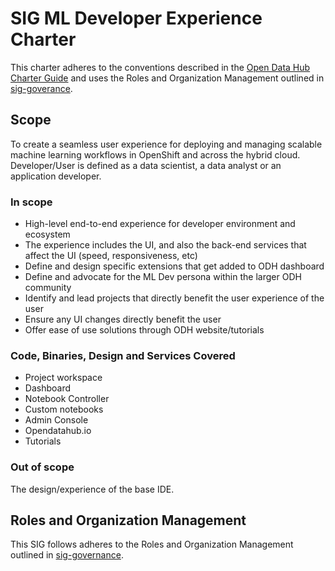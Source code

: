# SIG ML Developer Experience Charter

This charter adheres to the conventions described in the [Open Data Hub Charter Guide](../sig-charter-guide.md) and uses the Roles and Organization Management outlined in [sig-goverance](../sig-governance.md).

## Scope
To create a seamless user experience for deploying and managing scalable machine learning workflows in OpenShift and across the hybrid cloud.
Developer/User is defined as a data scientist, a data analyst or an application developer.

### In scope
- High-level end-to-end experience for developer environment and ecosystem
- The experience includes the UI, and also the back-end services that affect the UI (speed, responsiveness, etc)
- Define and design specific extensions that get added to ODH dashboard
- Define and advocate for the ML Dev persona within the larger ODH community
- Identify and lead projects that directly benefit the user experience of the user
- Ensure any UI changes directly benefit the user
- Offer ease of use solutions through ODH website/tutorials 

### Code, Binaries, Design and Services Covered
- Project workspace
- Dashboard
- Notebook Controller
- Custom notebooks
- Admin Console
- Opendatahub.io
- Tutorials

### Out of scope
The design/experience of the base IDE.

## Roles and Organization Management
This SIG follows adheres to the Roles and Organization Management outlined in [sig-governance](../sig-governance.md).

